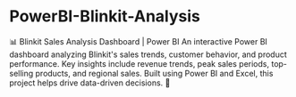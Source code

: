 # PowerBI-Blinkit-Analysis
📊 Blinkit Sales Analysis Dashboard | Power BI  An interactive Power BI dashboard analyzing Blinkit's sales trends, customer behavior, and product performance. Key insights include revenue trends, peak sales periods, top-selling products, and regional sales. Built using Power BI and Excel, this project helps drive data-driven decisions. 🚀
